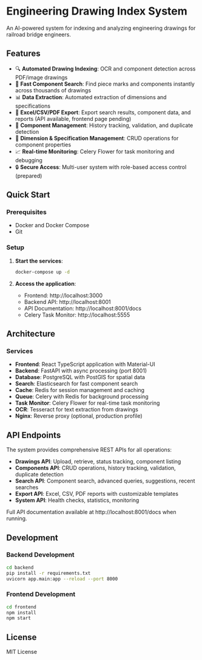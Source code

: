 # Engineering Drawing Index System

An AI-powered system for indexing and analyzing engineering drawings for railroad bridge engineers.

## Features

- 🔍 **Automated Drawing Indexing**: OCR and component detection across PDF/image drawings
- 🚀 **Fast Component Search**: Find piece marks and components instantly across thousands of drawings
- 📊 **Data Extraction**: Automated extraction of dimensions and specifications
- 📁 **Excel/CSV/PDF Export**: Export search results, component data, and reports (API available, frontend page pending)
- 🔄 **Component Management**: History tracking, validation, and duplicate detection
- 📏 **Dimension & Specification Management**: CRUD operations for component properties
- 📈 **Real-time Monitoring**: Celery Flower for task monitoring and debugging
- 🔒 **Secure Access**: Multi-user system with role-based access control (prepared)

## Quick Start

### Prerequisites

- Docker and Docker Compose
- Git

### Setup

1. **Start the services**:
   ```bash
   docker-compose up -d
   ```

2. **Access the application**:
   - Frontend: http://localhost:3000
   - Backend API: http://localhost:8001
   - API Documentation: http://localhost:8001/docs
   - Celery Task Monitor: http://localhost:5555

## Architecture

### Services

- **Frontend**: React TypeScript application with Material-UI
- **Backend**: FastAPI with async processing (port 8001)
- **Database**: PostgreSQL with PostGIS for spatial data
- **Search**: Elasticsearch for fast component search
- **Cache**: Redis for session management and caching
- **Queue**: Celery with Redis for background processing
- **Task Monitor**: Celery Flower for real-time task monitoring
- **OCR**: Tesseract for text extraction from drawings
- **Nginx**: Reverse proxy (optional, production profile)

## API Endpoints

The system provides comprehensive REST APIs for all operations:

- **Drawings API**: Upload, retrieve, status tracking, component listing
- **Components API**: CRUD operations, history tracking, validation, duplicate detection
- **Search API**: Component search, advanced queries, suggestions, recent searches
- **Export API**: Excel, CSV, PDF reports with customizable templates
- **System API**: Health checks, statistics, monitoring

Full API documentation available at http://localhost:8001/docs when running.

## Development

### Backend Development

```bash
cd backend
pip install -r requirements.txt
uvicorn app.main:app --reload --port 8000
```

### Frontend Development

```bash
cd frontend
npm install
npm start
```

## License

MIT License